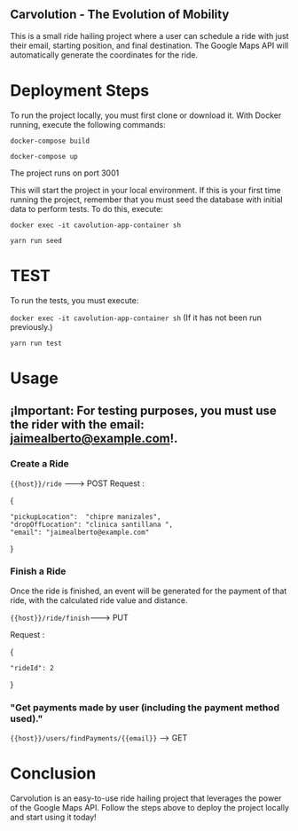 ## Carvolution - The Evolution of Mobility

This is a small ride hailing project where a user can schedule a ride with just their email, starting position, and final destination. The Google Maps API will automatically generate the coordinates for the ride. 

# Deployment Steps

To run the project locally, you must first clone or download it. With Docker running, execute the following commands:

`docker-compose build`

`docker-compose up`

The project runs on port 3001

This will start the project in your local environment. If this is your first time running the project, remember that you must seed the database with initial data to perform tests. To do this, execute:

`docker exec -it cavolution-app-container sh`

`yarn run seed`

# TEST

To run the tests, you must execute:

`docker exec -it cavolution-app-container sh` (If it has not been run previously.)

`yarn run test`

# Usage
## ¡Important: For testing purposes, you must use the rider with the email: jaimealberto@example.com!.

### Create a Ride
`{{host}}/ride` ---> POST 
Request : 

{

    "pickupLocation":  "chipre manizales", 
    "dropOffLocation": "clinica santillana ",
    "email": "jaimealberto@example.com"
}


### Finish a Ride 
Once the ride is finished, an event will be generated for the payment of that ride, with the calculated ride value and distance.

`{{host}}/ride/finish`---> PUT

Request : 


{

    "rideId": 2

}

### "Get payments made by user (including the payment method used)."

`{{host}}/users/findPayments/{{email}}` --> GET


# Conclusion

Carvolution is an easy-to-use ride hailing project that leverages the power of the Google Maps API. Follow the steps above to deploy the project locally and start using it today!
